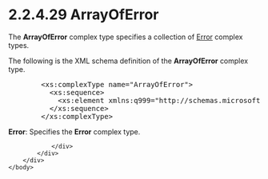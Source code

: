 <html dir="LTR" xmlns:mshelp="http://msdn.microsoft.com/mshelp" xmlns:ddue="http://ddue.schemas.microsoft.com/authoring/2003/5" xmlns:xlink="http://www.w3.org/1999/xlink" xmlns:tool="http://www.microsoft.com/tooltip">
    <head>
        <meta http-equiv="Content-Type" content="text/html; CHARSET=utf-8"></meta>
        <meta name="save" content="history"></meta>
        <title>2.2.4.29 ArrayOfError</title>
        <xml>
            <mshelp:toctitle title="2.2.4.29 ArrayOfError"></mshelp:toctitle>
            <mshelp:rltitle title="[MS-SSMDSWS-15]: ArrayOfError"></mshelp:rltitle>
            <mshelp:keyword index="A" term="615eae03-6dc3-4836-a550-d7623d8659f7"></mshelp:keyword>
            <mshelp:attr name="DCSext.ContentType" value="open specification"></mshelp:attr>
            <mshelp:attr name="AssetID" value="615eae03-6dc3-4836-a550-d7623d8659f7"></mshelp:attr>
            <mshelp:attr name="TopicType" value="kbRef"></mshelp:attr>
            <mshelp:attr name="DCSext.Title" value="[MS-SSMDSWS-15]: ArrayOfError" />
        </xml>
    </head>
    <body>
        <div id="header">
            <h1 class="heading">2.2.4.29 ArrayOfError</h1>
        </div>
        <div id="mainSection">
            <div id="mainBody">
                <div id="allHistory" class="saveHistory"></div>
                <div id="sectionSection0" class="section" name="collapseableSection">
                    

<p>The <b>ArrayOfError</b> complex type specifies a collection
of <a href="02729e46-68e2-4bc5-aac1-8417b638d126.md">Error</a> complex types.</p>

<p>The following is the XML schema definition of the <b>ArrayOfError</b>
complex type.</p>

<dl>
<dd>
<div><pre>   &lt;xs:complexType name=&quot;ArrayOfError&quot;&gt;
     &lt;xs:sequence&gt;
       &lt;xs:element xmlns:q999=&quot;http://schemas.microsoft.com/sqlserver/masterdataservices/2009/09&quot; minOccurs=&quot;0&quot; maxOccurs=&quot;unbounded&quot; name=&quot;Error&quot; nillable=&quot;true&quot; type=&quot;q999:Error&quot; xmlns:xs=&quot;http://www.w3.org/2001/XMLSchema&quot; /&gt;
     &lt;/xs:sequence&gt;
   &lt;/xs:complexType&gt;
</pre></div>
</dd></dl>

<p><b>Error</b>: Specifies the <b>Error</b> complex
type.</p>


                </div>
            </div>
        </div>
    </body>
</html>
